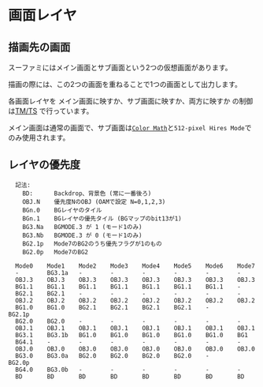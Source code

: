 # 画面レイヤ

## 描画先の画面

スーファミにはメイン画面とサブ画面という2つの仮想画面があります。

描画の際には、この2つの画面を重ねることで1つの画面として出力します。

各画面レイヤを メイン画面に映すか、サブ画面に映すか、両方に映すか の制御は[TM/TS](control.md) で行っています。

メイン画面は通常の画面で、サブ画面は[`Color Math`](colormath.md)と`512-pixel Hires Mode`でのみ使用されます。

## レイヤの優先度

```
  記法:
    BD:      Backdrop、背景色 (常に一番後ろ)
    OBJ.N    優先度NのOBJ (OAMで設定 N=0,1,2,3)
    BGn.0    BGレイヤのタイル
    BGn.1    BGレイヤの優先タイル (BGマップのbit13が1)
    BG3.Na   BGMODE.3 が 1 (モード1のみ)
    BG3.Nb   BGMODE.3 が 0 (モード1のみ)
    BG2.1p   Mode7のBG2のうち優先フラグが1のもの
    BG2.0p   Mode7のBG2
```

```
  Mode0    Mode1    Mode2    Mode3    Mode4    Mode5    Mode6    Mode7
  -        BG3.1a   -        -        -        -        -        -
  OBJ.3    OBJ.3    OBJ.3    OBJ.3    OBJ.3    OBJ.3    OBJ.3    OBJ.3
  BG1.1    BG1.1    BG1.1    BG1.1    BG1.1    BG1.1    BG1.1    -
  BG2.1    BG2.1    -        -        -        -        -        -
  OBJ.2    OBJ.2    OBJ.2    OBJ.2    OBJ.2    OBJ.2    OBJ.2    OBJ.2
  BG1.0    BG1.0    BG2.1    BG2.1    BG2.1    BG2.1    -        BG2.1p
  BG2.0    BG2.0    -        -        -        -        -        -
  OBJ.1    OBJ.1    OBJ.1    OBJ.1    OBJ.1    OBJ.1    OBJ.1    OBJ.1
  BG3.1    BG3.1b   BG1.0    BG1.0    BG1.0    BG1.0    BG1.0    BG1
  BG4.1    -        -        -        -        -        -        -
  OBJ.0    OBJ.0    OBJ.0    OBJ.0    OBJ.0    OBJ.0    OBJ.0    OBJ.0
  BG3.0    BG3.0a   BG2.0    BG2.0    BG2.0    BG2.0    -        BG2.0p
  BG4.0    BG3.0b   -        -        -        -        -        -
  BD       BD       BD       BD       BD       BD       BD       BD
```

